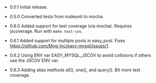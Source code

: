 - 0.0.1
  Initial release.

- 0.5.0
  Converted tests from nodeunit to mocha.

- 0.6.0
  Added support for test coverage (via mocha). Requires jscoverage. Run with ``make test-cov``.

- 0.6.1
  Added support for multiple pools in easy_pool. Fixes https://github.com/Mog-Inc/easy-mysql/issues/1.

- 0.6.2
  Using ENV var EASY_MYSQL_JSCOV to avoid collisions if others use the JSCOV ENV var.

- 0.6.3
  Adding alias methods all(), one(), and query(). Bit more test coverage.

